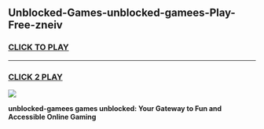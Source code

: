 
## Unblocked-Games-unblocked-gamees-Play-Free-zneiv
<h3>
<a href="https://premium76.site?title=unblocked-gamees&ref=18A1">CLICK TO PLAY</a></h3>
<hr>

<h3>
<a href="https://premium76.site?title=unblocked-gamees&ref=18A1">CLICK 2 PLAY</a>
  
</h3>

<a href="https://premium76.site?title=unblocked-gamees&ref=18A1"><img src="https://clearcache.store/games.png"></a>


**unblocked-gamees games unblocked: Your Gateway to Fun and Accessible Online Gaming**
